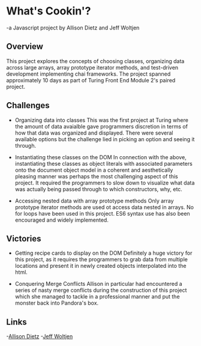 # What's Cookin'? 

  -a Javascript project by Allison Dietz and Jeff Woltjen
  
## Overview 

This project explores the concepts of choosing classes, organizing data across large arrays, array prototype iterator methods, and test-driven development implementing chai frameworks. The project spanned approximately 10 days as part of Turing Front End Module 2's paired project. 

## Challenges 
  - Organizing data into classes
  This was the first project at Turing where the amount of data avaialble gave programmers discretion in terms of how that data was organized and displayed. There were several available options but the challenge lied in picking an option and seeing it through.
  
  - Instantiating these classes on the DOM
  In connection with the above, instantiating these classes as object literals with associated parameters onto the document object model in a coherent and aesthetically pleasing manner was perhaps the most challenging aspect of this project. It required the programmers to slow down to visualize what data was actually being passed through to which constructors, why, etc. 
  
  - Accessing nested data with array prototype methods
  Only array prototype iterator methods are used ot access data nested in arrays. No for loops have been used in this project. ES6 syntax use has also been encouraged and widely implemented. 
  
## Victories

  - Getting recipe cards to display on the DOM 
  Definitely a huge victory for this project, as it requires the programmers to grab data from multiple locations and present it in newly created objects interpolated into the html. 
  
  - Conquering Merge Conflicts
  Allison in particular had encountered a series of nasty merge conflicts during the construction of this project which she managed to tackle in a professional manner and put the monster back into Pandora's box. 
  
## Links

-[Allison Dietz](https://www.github.com/dietza)
-[Jeff Woltjen](https://www.github.com/JWoltjen)

